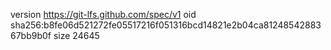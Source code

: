 version https://git-lfs.github.com/spec/v1
oid sha256:b8fe06d521272fe05517216f051316bcd14821e2b04ca8124854288367bb9b0f
size 24645
